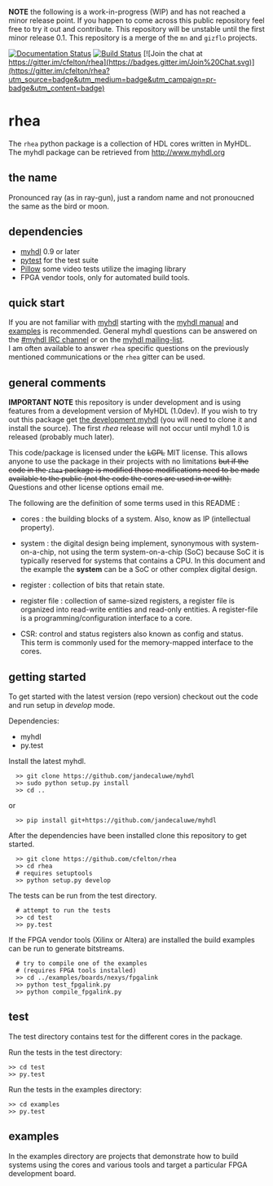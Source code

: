 
**NOTE** the following is a work-in-progress (WIP) and has not reached
a minor release point.  If you happen to come across this public repository
feel free to try it out and contribute.  This repository will
be unstable until the first minor release 0.1.  This repository is 
a merge of the `mn` and `gizflo` projects.
 
[![Documentation Status](https://readthedocs.org/projects/rhea/badge/?version=latest)](https://readthedocs.org/projects/rhea/?badge=latest) 
[![Build Status](https://travis-ci.org/cfelton/rhea.svg)](https://travis-ci.org/cfelton/rhea) 
[![Join the chat at https://gitter.im/cfelton/rhea](https://badges.gitter.im/Join%20Chat.svg)](https://gitter.im/cfelton/rhea?utm_source=badge&utm_medium=badge&utm_campaign=pr-badge&utm_content=badge)

<!-- banner -->
 
rhea 
====

The `rhea` python package is a collection of HDL cores written 
in MyHDL.  The myhdl package can be retrieved from http://www.myhdl.org


the name
--------
Pronounced ray (as in ray-gun), just a random name and not 
pronoucned the same as the bird or moon.
 
 
dependencies
------------
   - [myhdl](www.myhdl.org) 0.9 or later
   - [pytest](www.pytest.org) for the test suite
   - [Pillow]() some video tests utilize the imaging library
   - FPGA vendor tools, only for automated build tools.
   
   
quick start
-----------
If you are not familiar with [myhdl](www.myhdl.org) starting with the
[myhdl manual]() and [examples]() is recommended.  General myhdl questions 
can be answered on the [#myhdl IRC channel]() or on the [myhdl mailing-list]().  
I am often available to answer `rhea` specific questions on the previously
mentioned communications or the `rhea` gitter can be used.


general comments
----------------
**IMPORTANT NOTE** this repository is under development and is using
features from a development version of MyHDL (1.0dev).  If you 
wish to try out this package get 
[the development myhdl](https://github.com/jandecaluwe/myhdl)  (you will 
need to clone it and install the source).  The first 
*rhea* release will not occur until myhdl 1.0 is released (probably much
later).

This code/package is licensed under the ~~LGPL~~ MIT license.  This allows 
anyone to use the package in their projects with no limitations ~~but
if the code in the `rhea` package is modified those modifications need to
be made available to the public (not the code the cores are used 
in or with).~~  Questions and other license options email me.

The following are the definition of some terms used in this README :


   * cores : the building blocks of a system.  Also, know as IP
     (intellectual property).

   * system : the digital design being implement, synonymous with 
     system-on-a-chip, not using the term system-on-a-chip (SoC) 
     because SoC it is typically reserved for systems that contains 
     a CPU.  In this document and the example the **system** can be
     a SoC or other complex digital design.

   * register : collection of bits that retain state. 

   * register file : collection of same-sized registers, a register
     file is organized into read-write entities and read-only entities.
     A register-file is a programming/configuration interface to a 
     core.

   * CSR: control and status registers also known as config and status.  
     This term is commonly used for the memory-mapped interface to the cores.


getting started
-------------------
To get started with the latest version (repo version) checkout out the
code and run setup in *develop* mode.

Dependencies:
  * myhdl
  * py.test
  

Install the latest myhdl.

```
  >> git clone https://github.com/jandecaluwe/myhdl
  >> sudo python setup.py install
  >> cd ..
```

or

```
  >> pip install git+https://github.com/jandecaluwe/myhdl
```


After the dependencies have been installed clone this repository
to get started.

```
  >> git clone https://github.com/cfelton/rhea
  >> cd rhea
  # requires setuptools
  >> python setup.py develop
```

The tests can be run from the test directory.

```
  # attempt to run the tests
  >> cd test
  >> py.test
```

If the FPGA vendor tools (Xilinx or Altera) are installed the
build examples can be run to generate bitstreams.

```
  # try to compile one of the examples 
  # (requires FPGA tools installed)
  >> cd ../examples/boards/nexys/fpgalink
  >> python test_fpgalink.py
  >> python compile_fpgalink.py
```


test
----
The test directory contains test for the different cores in the package.

Run the tests in the test directory:
```
>> cd test
>> py.test
```

Run the tests in the examples directory:
```
>> cd examples
>> py.test
```


examples
--------
In the examples directory are projects that demonstrate how to build 
systems using the cores and various tools and target a particular FPGA 
development board.  

